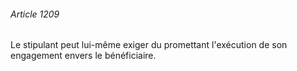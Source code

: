 ###### Article 1209

Le stipulant peut lui-même exiger du promettant l'exécution de son engagement envers le bénéficiaire.

